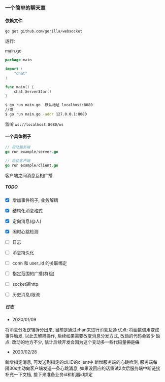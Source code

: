 ### 一个简单的聊天室


#### 依赖文件

```
go get github.com/gorilla/websocket
```

运行: 

main.go
```go
package main

import (
	"chat"
)

func main() {
	chat.ServerStar()
}
```

```bash
$ go run main.go  默认地址 localhost:8080
//或
$ go run main.go -addr 127.0.0.1:8080
```
监听 `ws://localhost:8080/ws`

#### 一个具体例子

```go
// 启动服务端
go run example/server.go

// 启动客户端
go run example/client.go
```
客户端之间消息互相广播


##### TODO

- [X] 增加事件钩子, 业务解耦
- [X] 结构化消息格式 
- [X] 定向消息(@人)
- [X] 闲时心跳检测
- [ ] 日志
- [ ] 消息持久化
- [ ] conn 和 user_id 的关联绑定
- [ ] 指定范围的广播(群组)
- [ ] socket转http
- [ ] 历史消息/限流


##### 日志

* 2020/01/09

将消息分发逻辑拆分出来, 目前是通过chan来进行消息互通
优点:
将函数调用变成事件触发, 以此去解耦操作, 后续如果需要改变消息分发方式, 改动的代码会较少
缺点:
改动的地方不少, 估计后续开发会因为这个变动多一些代码量~~但是值~~


* 2020/02/28

新增指定消息, 可发送到指定的cli.ID的client中
新增服务端的心跳检测, 服务端每隔30s主动向客户端发送一条心跳消息, 如果没回应的话重试2次后服务端中断链接
补充一下文档, 接下来准备业务id和机器id绑定